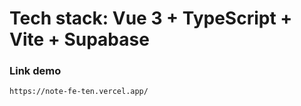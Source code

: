 # Tech stack: Vue 3 + TypeScript + Vite + Supabase


### Link demo
```
https://note-fe-ten.vercel.app/
```
